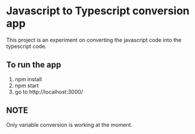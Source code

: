 # Javascript to Typescript conversion app

This project is an experiment on converting the javascript code into the typescript code.

## To run the app

1. npm install
2. npm start
3. go to http://localhost:3000/

## NOTE

Only variable conversion is working at the moment.
